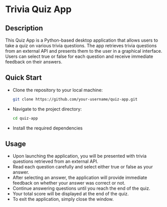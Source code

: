 # Trivia Quiz App

## Description
This Quiz App is a Python-based desktop application that allows users to take a quiz on various trivia questions. The app retrieves trivia questions from an external API and presents them to the user in a graphical interface. Users can select true or false for each question and receive immediate feedback on their answers.

## Quick Start
* Clone the repository to your local machine:
   ```bash
   git clone https://github.com/your-username/quiz-app.git
* Navigate to the project directory:
    ```bash
  cd quiz-app
* Install the required dependencies

## Usage
* Upon launching the application, you will be presented with trivia questions retrieved from an external API.
* Read each question carefully and select either true or false as your answer.
* After selecting an answer, the application will provide immediate feedback on whether your answer was correct or not.
* Continue answering questions until you reach the end of the quiz.
* Your total score will be displayed at the end of the quiz.
* To exit the application, simply close the window.

